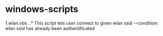 # windows-scripts

1.wlan.vbs
..* This script lets user connect to given wlan ssid  --condition: wlan ssid has already been authentificated  